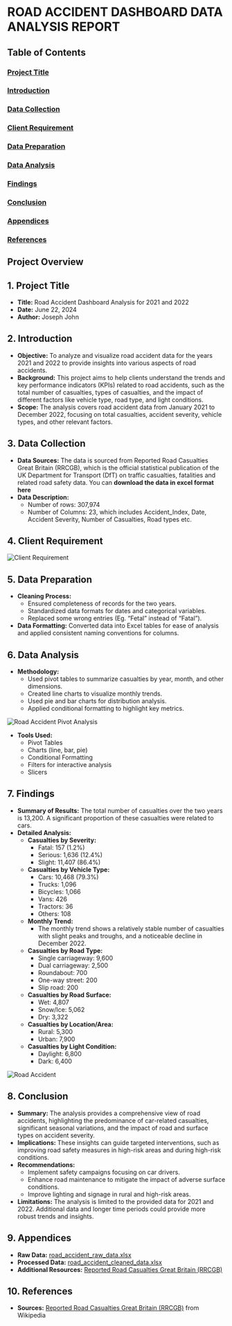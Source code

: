 # ROAD ACCIDENT DASHBOARD DATA ANALYSIS REPORT

## Table of Contents

### [Project Title](#1-project-title)

### [Introduction](#2-introduction)

### [Data Collection](#3-data-collection)

### [Client Requirement](#4-client-requirement)

### [Data Preparation](#5-data-preparation)

### [Data Analysis](#6-data-analysis)

### [Findings](#7-findings)

### [Conclusion](#8-conclusion)

### [Appendices](#9-appendices)

### [References](#10-references)

## Project Overview

## 1. Project Title

-   **Title:** Road Accident Dashboard Analysis for 2021 and 2022
-   **Date:** June 22, 2024
-   **Author:** Joseph John

## 2. Introduction

-   **Objective:** To analyze and visualize road accident data for the years 2021 and 2022 to provide insights into various aspects of road accidents.
-   **Background:** This project aims to help clients understand the trends and key performance indicators (KPIs) related to road accidents, such as the total number of casualties, types of casualties, and the impact of different factors like vehicle type, road type, and light conditions.
-   **Scope:** The analysis covers road accident data from January 2021 to December 2022, focusing on total casualties, accident severity, vehicle types, and other relevant factors.

## 3. Data Collection

-   **Data Sources:** The data is sourced from Reported Road Casualties Great Britain (RRCGB), which is the official statistical publication of the UK Department for Transport (DfT) on traffic casualties, fatalities and related road safety data. You can **download the data in excel format here**
-   **Data Description:**
    -   Number of rows: 307,974
    -   Number of Columns: 23, which includes Accident_Index, Date, Accident Severity, Number of Casualties, Road types etc.

## 4. Client Requirement

![Client Requirement](https://github.com/profJays/road-accident-project/assets/30321855/1be5de67-18f9-4ad8-9790-635ebb8c158d)


## 5. Data Preparation

-   **Cleaning Process:**
    -   Ensured completeness of records for the two years.
    -   Standardized data formats for dates and categorical variables.
    -   Replaced some wrong entries (Eg. “Fetal” instead of “Fatal”).
-   **Data Formatting:** Converted data into Excel tables for ease of analysis and applied consistent naming conventions for columns.

## 6. Data Analysis

-   **Methodology:**
    -   Used pivot tables to summarize casualties by year, month, and other dimensions.
    -   Created line charts to visualize monthly trends.
    -   Used pie and bar charts for distribution analysis.
    -   Applied conditional formatting to highlight key metrics.

![Road Accident Pivot Analysis](https://github.com/profJays/road-accident-project/assets/30321855/3aa9bf11-dd2b-4a67-9233-ecdd8fcd7b7c)


-   **Tools Used:**
    -   Pivot Tables
    -   Charts (line, bar, pie)
    -   Conditional Formatting
    -   Filters for interactive analysis
    -   Slicers

## 7. Findings

-   **Summary of Results:** The total number of casualties over the two years is 13,200. A significant proportion of these casualties were related to cars.
-   **Detailed Analysis:**
    -   **Casualties by Severity:**
        -   Fatal: 157 (1.2%)
        -   Serious: 1,636 (12.4%)
        -   Slight: 11,407 (86.4%)
    -   **Casualties by Vehicle Type:**
        -   Cars: 10,468 (79.3%)
        -   Trucks: 1,096
        -   Bicycles: 1,066
        -   Vans: 426
        -   Tractors: 36
        -   Others: 108
    -   **Monthly Trend:**
        -   The monthly trend shows a relatively stable number of casualties with slight peaks and troughs, and a noticeable decline in December 2022.
    -   **Casualties by Road Type:**
        -   Single carriageway: 9,600
        -   Dual carriageway: 2,500
        -   Roundabout: 700
        -   One-way street: 200
        -   Slip road: 200
    -   **Casualties by Road Surface:**
        -   Wet: 4,807
        -   Snow/Ice: 5,062
        -   Dry: 3,322
    -   **Casualties by Location/Area:**
        -   Rural: 5,300
        -   Urban: 7,900
    -   **Casualties by Light Condition:**
        -   Daylight: 6,800
        -   Dark: 6,400

![Road Accident](https://github.com/profJays/road-accident-project/assets/30321855/e21e4575-45c6-42a1-b8f9-c308637000ca)


## 8. Conclusion

-   **Summary:** The analysis provides a comprehensive view of road accidents, highlighting the predominance of car-related casualties, significant seasonal variations, and the impact of road and surface types on accident severity.
-   **Implications:** These insights can guide targeted interventions, such as improving road safety measures in high-risk areas and during high-risk conditions.
-   **Recommendations:**
    -   Implement safety campaigns focusing on car drivers.
    -   Enhance road maintenance to mitigate the impact of adverse surface conditions.
    -   Improve lighting and signage in rural and high-risk areas.
-   **Limitations:** The analysis is limited to the provided data for 2021 and 2022. Additional data and longer time periods could provide more robust trends and insights.

## 9. Appendices

-   **Raw Data:** [road_accident_raw_data.xlsx]()
-   **Processed Data:** [road_accident_cleaned_data.xlsx]()
-   **Additional Resources:** [Reported Road Casualties Great Britain (RRCGB)](https://en.wikipedia.org/wiki/Reported_Road_Casualties_Great_Britain)

## 10. References

-   **Sources:** [Reported Road Casualties Great Britain (RRCGB)](https://en.wikipedia.org/wiki/Reported_Road_Casualties_Great_Britain) from Wikipedia
